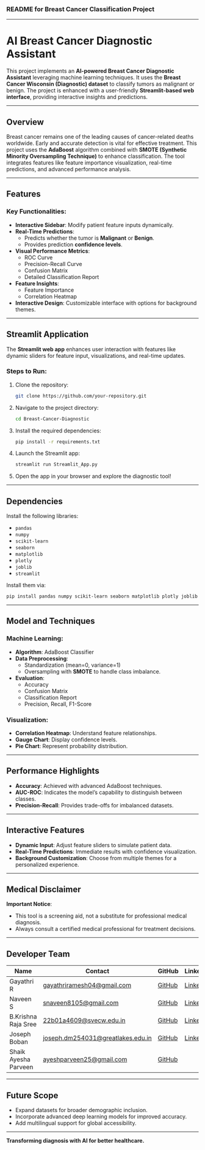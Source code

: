 ### **README for Breast Cancer Classification Project**

---

# **AI Breast Cancer Diagnostic Assistant**

This project implements an **AI-powered Breast Cancer Diagnostic Assistant** leveraging machine learning techniques. It uses the **Breast Cancer Wisconsin (Diagnostic) dataset** to classify tumors as malignant or benign. The project is enhanced with a user-friendly **Streamlit-based web interface**, providing interactive insights and predictions.

---

## **Overview**

Breast cancer remains one of the leading causes of cancer-related deaths worldwide. Early and accurate detection is vital for effective treatment. This project uses the **AdaBoost** algorithm combined with **SMOTE (Synthetic Minority Oversampling Technique)** to enhance classification. The tool integrates features like feature importance visualization, real-time predictions, and advanced performance analysis.

---

## **Features**

### **Key Functionalities:**
- **Interactive Sidebar**: Modify patient feature inputs dynamically.
- **Real-Time Predictions**:
  - Predicts whether the tumor is **Malignant** or **Benign**.
  - Provides prediction **confidence levels**.
- **Visual Performance Metrics**:
  - ROC Curve
  - Precision-Recall Curve
  - Confusion Matrix
  - Detailed Classification Report
- **Feature Insights**:
  - Feature Importance
  - Correlation Heatmap
- **Interactive Design**: Customizable interface with options for background themes.

---

## **Streamlit Application**

The **Streamlit web app** enhances user interaction with features like dynamic sliders for feature input, visualizations, and real-time updates.

### **Steps to Run**:
1. Clone the repository:
   ```bash
   git clone https://github.com/your-repository.git
   ```
2. Navigate to the project directory:
   ```bash
   cd Breast-Cancer-Diagnostic
   ```
3. Install the required dependencies:
   ```bash
   pip install -r requirements.txt
   ```
4. Launch the Streamlit app:
   ```bash
   streamlit run Streamlit_App.py
   ```
5. Open the app in your browser and explore the diagnostic tool!

---

## **Dependencies**

Install the following libraries:
- `pandas`
- `numpy`
- `scikit-learn`
- `seaborn`
- `matplotlib`
- `plotly`
- `joblib`
- `streamlit`

Install them via:
```bash
pip install pandas numpy scikit-learn seaborn matplotlib plotly joblib streamlit
```

---

## **Model and Techniques**

### **Machine Learning**:
- **Algorithm**: AdaBoost Classifier
- **Data Preprocessing**:
  - Standardization (mean=0, variance=1)
  - Oversampling with **SMOTE** to handle class imbalance.
- **Evaluation**:
  - Accuracy
  - Confusion Matrix
  - Classification Report
  - Precision, Recall, F1-Score

### **Visualization**:
- **Correlation Heatmap**: Understand feature relationships.
- **Gauge Chart**: Display confidence levels.
- **Pie Chart**: Represent probability distribution.

---

## **Performance Highlights**

- **Accuracy**: Achieved with advanced AdaBoost techniques.
- **AUC-ROC**: Indicates the model’s capability to distinguish between classes.
- **Precision-Recall**: Provides trade-offs for imbalanced datasets.

---

## **Interactive Features**

- **Dynamic Input**: Adjust feature sliders to simulate patient data.
- **Real-Time Predictions**: Immediate results with confidence visualization.
- **Background Customization**: Choose from multiple themes for a personalized experience.

---

## **Medical Disclaimer**

**Important Notice**:
- This tool is a screening aid, not a substitute for professional medical diagnosis.
- Always consult a certified medical professional for treatment decisions.

---

## **Developer Team**

| **Name**                   | **Contact**                   | **GitHub**                              | **LinkedIn**                                     |
|----------------------------|-------------------------------|-----------------------------------------|-------------------------------------------------|
| Gayathri R                 | gayathriramesh04@gmail.com      | [GitHub](https://github.com/Gayathri-R-04/) | [LinkedIn](https://www.linkedin.com/in/gayathri-r-14rg) |
| Naveen S                  | snaveen8105@gmail.com        | [GitHub](https://github.com/naveeen0308) | [LinkedIn](https://www.linkedin.com/in/naveen-s-a70854268/) |
| B.Krishna Raja Sree        | 22b01a4609@svecw.edu.in      | [GitHub](https://github.com/krishnasree76/) | [LinkedIn](https://www.linkedin.com/in/krishna-raja-sree-bonam-7b6079257/) |
| Joseph Boban               | joseph.dm254031@greatlakes.edu.in | [GitHub](https://github.com/josephboban2000) | [LinkedIn](https://www.linkedin.com/in/josephboban/) |
| Shaik Ayesha Parveen       | ayeshparveen25@gmail.com     | [GitHub](https://github.com/ShaikAyeshaparveen25/) | |


---

## **Future Scope**

- Expand datasets for broader demographic inclusion.
- Incorporate advanced deep learning models for improved accuracy.
- Add multilingual support for global accessibility.

---

**Transforming diagnosis with AI for better healthcare.**
